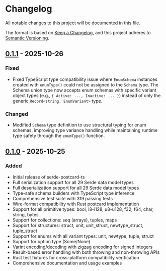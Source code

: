# Changelog

All notable changes to this project will be documented in this file.

The format is based on [Keep a Changelog](https://keepachangelog.com/en/1.0.0/),
and this project adheres to [Semantic Versioning](https://semver.org/spec/v2.0.0.html).

## [0.1.1] - 2025-10-26

### Fixed

- Fixed TypeScript type compatibility issue where `EnumSchema` instances created with `enumType()` could not be assigned to the `Schema` type. The Schema union type now accepts enum schemas with specific variant object types (e.g., `{ Active: ..., Inactive: ... }`) instead of only the generic `Record<string, EnumVariant>` type.

### Changed

- Modified `Schema` type definition to use structural typing for enum schemas, improving type variance handling while maintaining runtime type safety through the `enumType()` function.

## [0.1.0] - 2025-10-25

### Added

- Initial release of serde-postcard-ts
- Full serialization support for all 29 Serde data model types
- Full deserialization support for all 29 Serde data model types
- Type-safe schema builders with TypeScript type inference
- Comprehensive test suite with 319 passing tests
- Wire-format compatibility with Rust postcard implementation
- Support for all primitive types: bool, i8-i128, u8-u128, f32, f64, char, string, bytes
- Support for collections: seq (arrays), tuples, maps
- Support for structures: struct, unit, unit_struct, newtype_struct, tuple_struct
- Support for enums with all variant types: unit, newtype, tuple, struct
- Support for option type (Some/None)
- Varint encoding/decoding with zigzag encoding for signed integers
- Result-based error handling with both throwing and non-throwing APIs
- Rust test fixtures for cross-platform compatibility verification
- Comprehensive documentation and usage examples

[0.1.1]: https://github.com/variegated-coffee/serde-postcard-ts/releases/tag/v0.1.1
[0.1.0]: https://github.com/variegated-coffee/serde-postcard-ts/releases/tag/v0.1.0
